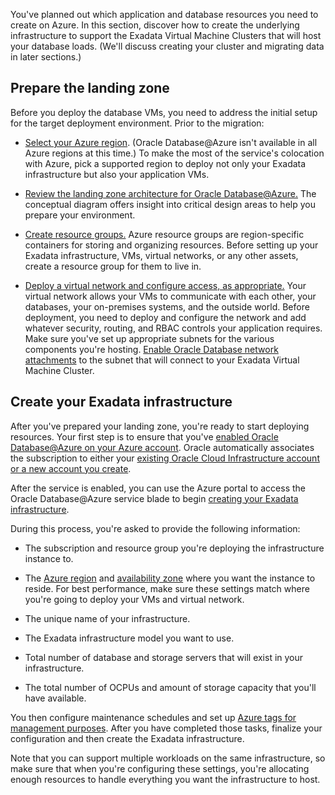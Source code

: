 You've planned out which application and database resources you need to create on Azure. In this section, discover how to create the underlying infrastructure to support the Exadata Virtual Machine Clusters that will host your database loads. (We'll discuss creating your cluster and migrating data in later sections.)

## Prepare the landing zone

Before you deploy the database VMs, you need to address the initial setup for the target deployment environment. Prior to the migration:

- [Select your Azure region](/azure/oracle/oracle-db/database-overview?branch=main#available-regions). (Oracle Database@Azure isn't available in all Azure regions at this time.) To make the most of the service's colocation with Azure, pick a supported region to deploy not only your Exadata infrastructure but also your application VMs.

- [Review the landing zone architecture for Oracle Database@Azure.](/azure/cloud-adoption-framework/scenarios/oracle-iaas/#oracle-on-azure-architectures) The conceptual diagram offers insight into critical design areas to help you prepare your environment.

- [Create resource groups.](/azure/azure-resource-manager/management/manage-resource-groups-portal) Azure resource groups are region-specific containers for storing and organizing resources. Before setting up your Exadata infrastructure, VMs, virtual networks, or any other assets, create a resource group for them to live in.

- [Deploy a virtual network and configure access, as appropriate.](/azure/virtual-machines/workloads/oracle/deploy-application-oracle-database-azure#network-and-security) Your virtual network allows your VMs to communicate with each other, your databases, your on-premises systems, and the outside world. Before deployment, you need to deploy and configure the network and add whatever security, routing, and RBAC controls your application requires. Make sure you've set up appropriate subnets for the various components you're hosting. [Enable Oracle Database network attachments](/azure/oracle/oracle-db/oracle-database-network-plan) to the subnet that will connect to your Exadata Virtual Machine Cluster.

## Create your Exadata infrastructure

After you've prepared your landing zone, you're ready to start deploying resources. Your first step is to ensure that you've [enabled Oracle Database@Azure on your Azure account](/azure/oracle/oracle-db/database-overview#purchase-oracle-databaseazure). Oracle automatically associates the subscription to either your [existing Oracle Cloud Infrastructure account or a new account you create](/azure/oracle/oracle-db/onboard-oracle-database#step-2-select-your-oracle-cloud-account).

After the service is enabled, you can use the Azure portal to access the Oracle Database@Azure service blade to begin [creating your Exadata infrastructure](/azure/oracle/oracle-db/provision-oracle-database#provision-exadata-infrastructure).

During this process, you're asked to provide the following information:

- The subscription and resource group you're deploying the infrastructure instance to.

- The [Azure region](/azure/oracle/oracle-db/database-overview#available-regions) and [availability zone](/azure/reliability/availability-zones-overview) where you want the instance to reside. For best performance, make sure these settings match where you're going to deploy your VMs and virtual network.

- The unique name of your infrastructure.

- The Exadata infrastructure model you want to use.

- Total number of database and storage servers that will exist in your infrastructure.

- The total number of OCPUs and amount of storage capacity that you'll have available.

You then configure maintenance schedules and set up [Azure tags for management purposes](/azure/azure-resource-manager/management/tag-resources). After you have completed those tasks, finalize your configuration and then create the Exadata infrastructure.

Note that you can support multiple workloads on the same infrastructure, so make sure that when you're configuring these settings, you're allocating enough resources to handle everything you want the infrastructure to host.

